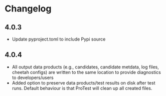 # Changelog

## 4.0.3

- Update pyproject.toml to include Pypi source

## 4.0.4

- All output data products (e.g., candidates, candidate metdata, log files, cheetah configs) are written to the same location to provide diagnostics to developers/users
- Added option to preserve data products/test results on disk after test runs. Default behaviour is that ProTest will clean up all created files.
